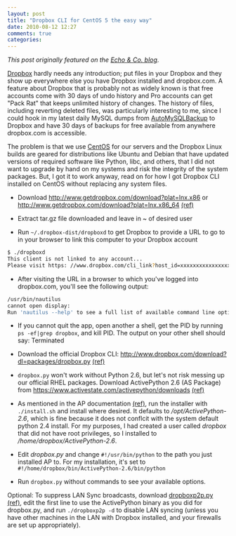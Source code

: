 ```yaml
---
layout: post
title: "Dropbox CLI for CentOS 5 the easy way"
date: 2010-08-12 12:27
comments: true
categories:
---
```


*This post originally featured on the [Echo &amp; Co. blog](http://echo.co/blog/dropbox-cli-centos-5-easy-way)*.

[Dropbox](http://www.dropbox.com/) hardly needs any introduction; put files in your Dropbox and they show up everywhere else you have Dropbox installed and dropbox.com. A feature about Dropbox that is probably not as widely known is that free accounts come with 30 days of undo history and Pro accounts can get "Pack Rat" that keeps unlimited history of changes. The history of files, including reverting deleted files, was particularly interesting to me, since I could hook in my latest daily MySQL dumps from [AutoMySQLBackup](http://sourceforge.net/projects/automysqlbackup/) to Dropbox and have 30 days of backups for free available from anywhere dropbox.com is accessible. 

The problem is that we use [CentOS](http://centos.org/) for our servers and the Dropbox Linux builds are geared for distributions like Ubuntu and Debian that have updated versions of required software like Python, libc, and others, that I did not want to upgrade by hand on my systems and risk the integrity of the system packages. But, I got it to work anyway, read on for how I got Dropbox CLI installed on CentOS without replacing any system files.

*	Download http://www.getdropbox.com/download?plat=lnx.x86 or http://www.getdropbox.com/download?plat=lnx.x86_64 [(ref)](http://forums.dropbox.com/topic.php?id=8386#post-53456)

*	Extract tar.gz file downloaded and leave in ~ of desired user

*	Run `~/.dropbox-dist/dropboxd` to get Dropbox to provide a URL to go to in your browser to link this computer to your Dropbox account

```bash
$ ./dropboxd
This client is not linked to any account...
Please visit https: //www.dropbox.com/cli_link?host_id=xxxxxxxxxxxxxxxxxxxxxxxxxxxx to link this machine.
```

*	After visiting the URL in a browser to which you've logged into dropbox.com, you'll see the following output:

```bash
/usr/bin/nautilus
cannot open display: 
Run 'nautilus --help' to see a full list of available command line options.
```

*	If you cannot quit the app, open another a shell, get the PID by running `ps -ef|grep dropbox`, and kill PID. The output on your other shell should say:
Terminated

*	Download the official Dropbox CLI: http://www.dropbox.com/download?dl=packages/dropbox.py [(ref)](http://wiki.dropbox.com/TipsAndTricks/TextBasedLinuxInstall)

*	`dropbox.py` won't work without Python 2.6, but let's not risk messing up our official RHEL packages. Download ActivePython 2.6 (AS Package) from https://www.activestate.com/activepython/downloads [(ref)](http://stackoverflow.com/questions/1465036/install-python-2-6-in-centos)

*	As mentioned in the AP documentation [(ref)](http://docs.activestate.com/activepython/2.6/installnotes.html#aspackage), run the installer with `./install.sh` and install where desired. It defaults to */opt/ActivePython-2.6*, which is fine because it does not conflcit with the system default python 2.4 install. For my purposes, I had created a user called *dropbox* that did not have root privileges, so I installed to */home/dropbox/ActivePython-2.6*.

*	Edit *dropbox.py* and change `#!/usr/bin/python` to the path you just installed AP to. For my installation, it's set to `#!/home/dropbox/bin/ActivePython-2.6/bin/python`

*	Run `dropbox.py` without commands to see your available options.

Optional: To suppress LAN Sync broadcasts, download [dropboxp2p.py](http://wiki.dropbox.com/TipsAndTricks/TextBasedLinuxInstall?action=AttachFile&do=view&target=dropboxp2p.py) [(ref)](http://wiki.dropbox.com/TipsAndTricks/TextBasedLinuxInstall), edit the first line to use the ActivePython binary as you did for dropbox.py, and run `./dropboxp2p -d` to disable LAN syncing (unless you have other machines in the LAN with Dropbox installed, and your firewalls are set up appropriately).